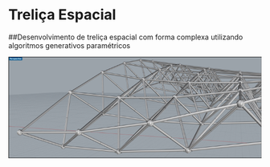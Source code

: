 # Treliça Espacial

##Desenvolvimento de treliça espacial com forma complexa utilizando algoritmos generativos paramétricos

![Alt text](https://github.com/leaodebrito/Treli-a-espacial---grasshopper/blob/master/treliça.png?raw=true)


